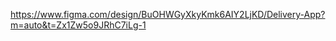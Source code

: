 https://www.figma.com/design/BuOHWGyXkyKmk6AIY2LjKD/Delivery-App?m=auto&t=Zx1Zw5o9JRhC7iLg-1
<!-- 

# delivery_app

A new Flutter project.

## Getting Started

This project is a starting point for a Flutter application.

A few resources to get you started if this is your first Flutter project:

- [Lab: Write your first Flutter app](https://docs.flutter.dev/get-started/codelab)
- [Cookbook: Useful Flutter samples](https://docs.flutter.dev/cookbook)

For help getting started with Flutter development, view the
[online documentation](https://docs.flutter.dev/), which offers tutorials,
samples, guidance on mobile development, and a full API reference.

-->
